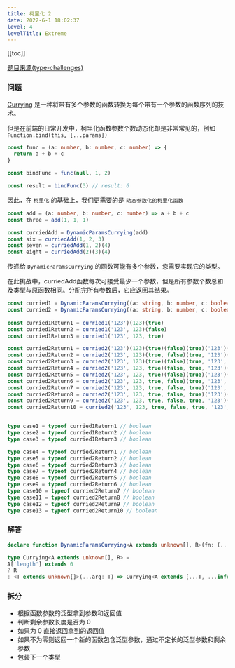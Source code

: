 ```yaml
---
title: 柯里化 2
date: 2022-6-1 18:02:37
level: 4
levelTitle: Extreme
---
```


[[toc]]

[题目来源(type-challenges)](https://github.com/FuBaooo/type-challenges/blob/master/questions/462-extreme-currying-2/README.zh-CN.md)

### 问题

[Currying](https://en.wikipedia.org/wiki/Currying) 是一种将带有多个参数的函数转换为每个带有一个参数的函数序列的技术。

但是在前端的日常开发中，柯里化函数参数个数动态化却是非常常见的，例如 `Function.bind(this, [...params])`

```ts
const func = (a: number, b: number, c: number) => {
  return a + b + c
}

const bindFunc = func(null, 1, 2)

const result = bindFunc(3) // result: 6
```

因此，在 `柯里化` 的基础上，我们更需要的是 `动态参数化的柯里化函数`

```ts
const add = (a: number, b: number, c: number) => a + b + c
const three = add(1, 1, 1)

const curriedAdd = DynamicParamsCurrying(add)
const six = curriedAdd(1, 2, 3)
const seven = curriedAdd(1, 2)(4)
const eight = curriedAdd(2)(3)(4)
```

传递给 `DynamicParamsCurrying` 的函数可能有多个参数，您需要实现它的类型。

在此挑战中，curriedAdd函数每次可接受最少一个参数，但是所有参数个数总和及类型与原函数相同。分配完所有参数后，它应返回其结果。

```typescript
const curried1 = DynamicParamsCurrying((a: string, b: number, c: boolean) => true)
const curried2 = DynamicParamsCurrying((a: string, b: number, c: boolean, d: boolean, e: boolean, f: string, g: boolean) => true)
 
const curried1Return1 = curried1('123')(123)(true)
const curried1Return2 = curried1('123', 123)(false)
const curried1Return3 = curried1('123', 123, true)

const curried2Return1 = curried2('123')(123)(true)(false)(true)('123')(false)
const curried2Return2 = curried2('123', 123)(true, false)(true, '123')(false)
const curried2Return3 = curried2('123', 123)(true)(false)(true, '123', false)
const curried2Return4 = curried2('123', 123, true)(false, true, '123')(false)
const curried2Return5 = curried2('123', 123, true)(false)(true)('123')(false)
const curried2Return6 = curried2('123', 123, true, false)(true, '123', false)
const curried2Return7 = curried2('123', 123, true, false, true)('123', false)
const curried2Return8 = curried2('123', 123, true, false, true)('123')(false)
const curried2Return9 = curried2('123', 123, true, false, true, '123')(false)
const curried2Return10 = curried2('123', 123, true, false, true, '123', false)


type case1 = typeof curried1Return1 // boolean
type case2 = typeof curried1Return2 // boolean
type case3 = typeof curried1Return3 // boolean

type case4 = typeof curried2Return1 // boolean
type case5 = typeof curried2Return2 // boolean
type case6 = typeof curried2Return3 // boolean
type case7 = typeof curried2Return4 // boolean
type case8 = typeof curried2Return5 // boolean
type case9 = typeof curried2Return6 // boolean
type case10 = typeof curried2Return7 // boolean
type case11 = typeof curried2Return8 // boolean
type case12 = typeof curried2Return9 // boolean
type case13 = typeof curried2Return10 // boolean
```

### 解答

```typescript
declare function DynamicParamsCurrying<A extends unknown[], R>(fn: (...args: A) => R): Currying<A, R>

type Currying<A extends unknown[], R> = 
A['length'] extends 0
? R
: <T extends unknown[]>(...arg: T) => Currying<A extends [...T, ...infer Rest] ? Rest : never, R>
```

### 拆分
- 根据函数参数的泛型拿到参数和返回值
- 判断剩余参数长度是否为 0
- 如果为 0 直接返回拿到的返回值
- 如果不为零则返回一个新的函数包含泛型参数，通过不定长的泛型参数和剩余参数
- 包装下一个类型
